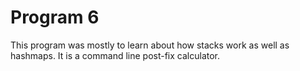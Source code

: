 # Program 6

This program was mostly to learn about how stacks work as well as hashmaps. It is a command line post-fix calculator.
